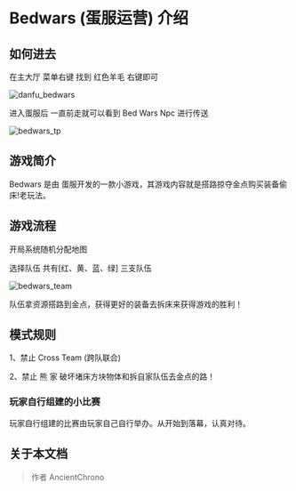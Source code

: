 # Bedwars (蛋服运营) 介绍

## 如何进去

在主大厅 菜单右键  找到 红色羊毛 右键即可


![danfu_bedwars][1]

进入蛋服后 一直前走就可以看到 Bed Wars Npc 进行传送

![bedwars_tp][2]

## 游戏简介

Bedwars 是由 蛋服开发的一款小游戏，其游戏内容就是搭路掠夺金点购买装备偷床!老玩法。

## 游戏流程

开局系统随机分配地图

选择队伍 共有[红、黄、蓝、绿]  三支队伍

![bedwars_team][3]

队伍拿资源搭路到金点，获得更好的装备去拆床来获得游戏的胜利！


## 模式规则

1、禁止 Cross Team (跨队联合)

2、禁止 熊 家 破坏堵床方块物体和拆自家队伍去金点的路！


### 玩家自行组建的小比赛

玩家自行组建的比赛由玩家自己自行举办。从开始到落幕，认真对待。


## 关于本文档
> 作者 AncientChrono


  [1]: https://i.loli.net/2019/07/31/5d41add69423141826.png
  [2]: https://i.loli.net/2019/07/31/5d41ae58a3c8a43611.png
  [3]: https://i.loli.net/2019/07/31/5d41aec49fc1037332.png